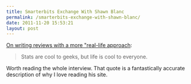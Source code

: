 ```yaml
---
title: Smarterbits Exchange With Shawn Blanc
permalink: /smarterbits-exchange-with-shawn-blanc/
date: 2011-11-20 15:53:21
layout: post
---
```


[On writing reviews with a more "real-life approach](http://smarterbits.org/post/13015441176/in-exchange-with-shawnblanc):

> Stats are cool to geeks, but life is cool to everyone.

Worth reading the whole interview. That quote is a fantastically accurate description of why I love reading his site.